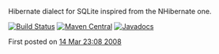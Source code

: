 Hibernate dialect for SQLite inspired from the NHibernate one.

[![Build Status](https://github.com/gwenn/sqlite-dialect/workflows/CI/badge.svg)](https://github.com/gwenn/sqlite-dialect/actions)
[![Maven Central](https://img.shields.io/maven-central/v/com.github.gwenn/sqlite-dialect.svg?label=Maven%20Central)](https://search.maven.org/search?q=g:%22com.github.gwenn%22%20AND%20a:%22sqlite-dialect%22)
[![Javadocs](https://www.javadoc.io/badge/com.github.gwenn/sqlite-dialect.svg)](https://www.javadoc.io/doc/com.github.gwenn/sqlite-dialect)

First posted on [14 Mar 23:08 2008](http://permalink.gmane.org/gmane.comp.db.sqlite.jdbc/637)
